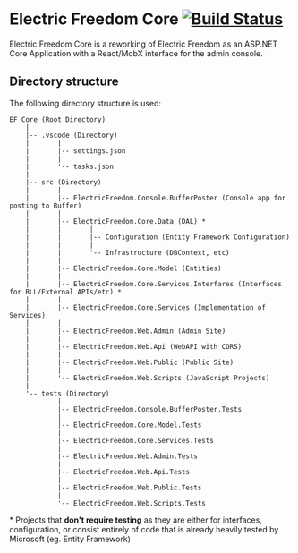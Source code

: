 # Electric Freedom Core [![Build Status](https://travis-ci.org/dylanparry/electricfreedom.svg?branch=master)](https://travis-ci.org/dylanparry/electricfreedom)

Electric Freedom Core is a reworking of Electric Freedom as an ASP.NET Core Application with a React/MobX interface for the admin console.

## Directory structure

The following directory structure is used:

```
EF Core (Root Directory)
    |
    |-- .vscode (Directory)
    |       |
    |       |-- settings.json
    |       |
    |       '-- tasks.json
    |
    |-- src (Directory)
    |       |
    |       |-- ElectricFreedom.Console.BufferPoster (Console app for posting to Buffer)
    |       |
    |       |-- ElectricFreedom.Core.Data (DAL) *
    |       |       |
    |       |       |-- Configuration (Entity Framework Configuration)
    |       |       |
    |       |       '-- Infrastructure (DBContext, etc)
    |       |
    |       |-- ElectricFreedom.Core.Model (Entities)
    |       |
    |       |-- ElectricFreedom.Core.Services.Interfares (Interfaces for BLL/External APIs/etc) *
    |       |
    |       |-- ElectricFreedom.Core.Services (Implementation of Services)
    |       |
    |       |-- ElectricFreedom.Web.Admin (Admin Site)
    |       |
    |       |-- ElectricFreedom.Web.Api (WebAPI with CORS)
    |       |
    |       |-- ElectricFreedom.Web.Public (Public Site)
    |       |
    |       '-- ElectricFreedom.Web.Scripts (JavaScript Projects)
    |
    '-- tests (Directory)
            |
            |-- ElectricFreedom.Console.BufferPoster.Tests
            |
            |-- ElectricFreedom.Core.Model.Tests
            |
            |-- ElectricFreedom.Core.Services.Tests
            |
            |-- ElectricFreedom.Web.Admin.Tests
            |
            |-- ElectricFreedom.Web.Api.Tests
            |
            |-- ElectricFreedom.Web.Public.Tests
            |
            '-- ElectricFreedom.Web.Scripts.Tests
```

\* Projects that **don't require testing** as they are either for interfaces, configuration, or consist entirely of code that is already heavily tested by Microsoft (eg. Entity Framework)
